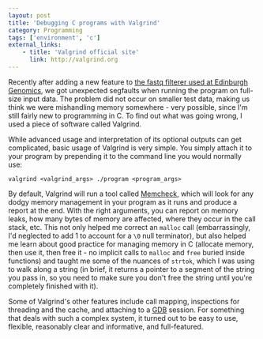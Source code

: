 ```yaml
---
layout: post
title: 'Debugging C programs with Valgrind'
category: Programming
tags: ['environment', 'c']
external_links:
    - title: 'Valgrind official site'
      link: http://valgrind.org
---
```


Recently after adding a new feature to [the fastq filterer used at Edinburgh Genomics](https://github.com/EdinburghGenomics/Fastq-Filterer), we got unexpected segfaults when running the program on full-size input data. The problem did not occur on smaller test data, making us think we were mishandling memory somewhere - very possible, since I'm still fairly new to programming in C. To find out what was going wrong, I used a piece of software called Valgrind.

While advanced usage and interpretation of its optional outputs can get complicated, basic usage of Valgrind is very simple. You simply attach it to your program by prepending it to the command line you would normally use:

    valgrind <valgrind_args> ./program <program_args>

By default, Valgrind will run a tool called [Memcheck](http://valgrind.org/docs/manual/mc-manual.html), which will look for any dodgy memory management in your program as it runs and produce a report at the end. With the right arguments, you can report on memory leaks, how many bytes of memory are affected, where they occur in the call stack, etc. This not only helped me correct an `malloc` call (embarrassingly, I'd neglected to add 1 to account for a `\0` null terminator), but also helped me learn about good practice for managing memory in C (allocate memory, then use it, then free it - no implicit calls to `malloc` and `free` buried inside functions) and taught me some of the nuances of `strtok`, which I was using to walk along a string (in brief, it returns a pointer to a segment of the string you pass in, so you need to make sure you don't free the string until you're completely finished with it).

Some of Valgrind's other features include call mapping, inspections for threading and the cache, and attaching to a [GDB](https://www.gnu.org/software/gdb) session. For something that deals with such a complex system, it turned out to be easy to use, flexible, reasonably clear and informative, and full-featured.
